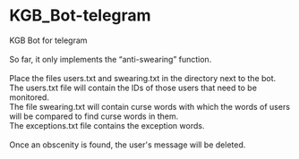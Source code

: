 # KGB_Bot-telegram
KGB Bot for telegram  
<br />
So far, it only implements the “anti-swearing” function.  
<br />
Place the files  users.txt and swearing.txt in the directory next to the bot.  
The users.txt file will contain the IDs of those users that need to be monitored.  
The file swearing.txt will contain curse words with which the words of users will be compared to find curse words in them.  
The exceptions.txt file contains the exception words.  
<br />
Once an obscenity is found, the user's message will be deleted.
